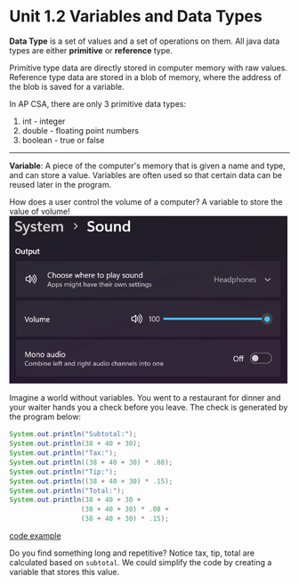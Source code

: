 # Unit 1.2 Variables and Data Types

**Data Type** is a set of values and a set of operations on them. All java data types are either **primitive** or **reference** type. 

Primitive type data are directly stored in computer memory with raw values. \
Reference type data are stored in a blob of memory, where the address of the blob is saved for a variable.

In AP CSA, there are only 3 primitive data types:
1. int - integer
2. double - floating point numbers
3. boolean - true or false

--- 
**Variable**:  A piece of the computer's memory that is given a name and type, and can store a value. Variables are often used so that certain data can be reused later in the program.

How does a user control the volume of a computer? A variable to store the value of volume!\
<img src="./assets/image.png" alt="drawing" width="500"/>

Imagine a world without variables. You went to a restaurant for dinner and your waiter hands you a check before you leave. The check is generated by the program below:
```java
System.out.println("Subtotal:");
System.out.println(38 + 40 + 30);
System.out.println("Tax:");
System.out.println((38 + 40 + 30) * .08);
System.out.println("Tip:");
System.out.println((38 + 40 + 30) * .15);
System.out.println("Total:");
System.out.println(38 + 40 + 30 +
                  (38 + 40 + 30) * .08 +
                  (38 + 40 + 30) * .15);
```

[code example](./test.java)

Do you find something long and repetitive? Notice tax, tip, total are calculated based on `subtotal`. We could simplify the code by creating a variable that stores this value.